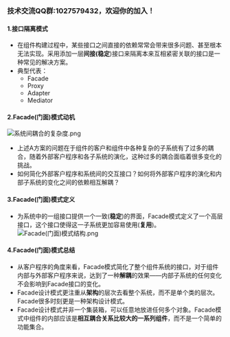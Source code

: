 ### 技术交流QQ群:1027579432，欢迎你的加入！
#### 1.接口隔离模式
- 在组件构建过程中，某些接口之间直接的依赖常常会带来很多问题、甚至根本无法实现。采用添加一层**间接(稳定**)接口来隔离本来互相紧密关联的接口是一种常见的解决方案。
- 典型代表：
    - Facade
    - Proxy
    - Adapter
    - Mediator
#### 2.Facade(门面)模式动机
![系统间耦合的复杂度.png](https://upload-images.jianshu.io/upload_images/13407176-2c9501293b1e6c33.png?imageMogr2/auto-orient/strip%7CimageView2/2/w/1240)
- 上述A方案的问题在于组件的客户和组件中各种复杂的子系统有了过多的耦合，随着外部客户程序和各子系统的演化，这种过多的耦合面临着很多变化的挑战。
- 如何简化外部客户程序和系统间的交互接口？如何将外部客户程序的演化和内部子系统的变化之间的依赖相互解耦？
#### 3.Facade(门面)模式定义
- 为系统中的一组接口提供一个一致(**稳定**)的界面，Facade模式定义了一个高层接口，这个接口使得这一子系统更加容易使用(**复用**)。
![Facade(门面)模式结构.png](https://upload-images.jianshu.io/upload_images/13407176-f253b00a8d20b95c.png?imageMogr2/auto-orient/strip%7CimageView2/2/w/1240)
#### 4.Facade(门面)模式总结
- 从客户程序的角度来看，Facade模式简化了整个组件系统的接口，对于组件内部与外部客户程序来说，达到了一种**解耦**的效果——内部子系统的任何变化不会影响到Facade接口的变化。
- Facade设计模式更注重从**架构**的层次去看整个系统，而不是单个类的层次。Facade很多时刻更是一种架构设计模式。
- Facade设计模式并非一个集装箱，可以任意地放进任何多个对象。Facade模式中组件的内部应该是**相互耦合关系比较大的一系列组件**，而不是一个简单的功能集合。
